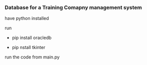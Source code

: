 
### Database for a Training Comapny management system

 have python installed

 run 
 - pip install oracledb

 - pip nstall tkinter

 run the code from main.py

 
 


